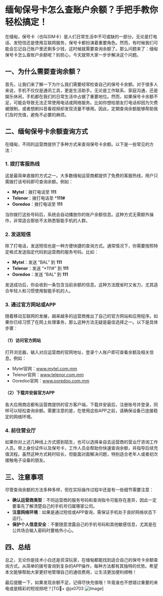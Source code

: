 # 缅甸保号卡怎么查账户余额？手把手教你轻松搞定！

在缅甸，保号卡（也叫SIM卡）是人们日常生活中不可或缺的一部分。无论是打电话、发短信还是使用互联网服务，保号卡都扮演着重要角色。然而，有时候我们可能会忘记自己账户里还剩多少钱，这时候就需要查询余额了。那么问题来了：缅甸保号卡怎么查账户余额呢？别担心，今天就带大家一步步解决这个问题。

## 一、为什么需要查询余额？

首先，让我们来了解一下为什么我们需要经常检查自己的保号卡余额。对于很多人来说，手机不仅仅是通讯工具，更是生活助手。无论是工作联系、家庭沟通，还是娱乐休闲，手机都在我们的日常生活中占据了重要地位。然而，如果保号卡余额不足，可能会导致无法正常使用电话或网络服务。比如你想给朋友打电话却因为欠费被限制，或者想刷抖音看视频却发现流量不够用。因此，定期查询余额能够帮助我们及时充值，避免不必要的麻烦。

## 二、缅甸保号卡余额查询方式

在缅甸，不同的运营商提供了多种方式来查询保号卡余额。以下是一些常见的方法：

### 1. **拨打客服热线**

这是最简单直接的方式之一。大多数缅甸运营商都提供了免费的客服热线，用户只需拨打该号码即可查询余额。例如：

- **Mytel**：拨打电话至 **111**
- **Telenor**：拨打电话至 ***111#**
- **Ooredoo**：拨打电话至 **111**

当你拨打这些号码后，系统会自动播放你的账户余额信息。这种方式无需额外操作，非常适合那些不太熟悉智能手机的人群。

### 2. **发送短信**

除了打电话，发送短信也是一种方便快捷的查询方式。通常情况下，你需要按照特定格式发送指定代码到运营商的服务号码。比如：

- **Mytel**：发送 “BAL” 到 **111**
- **Telenor**：发送 “*111#” 到 **111**
- **Ooredoo**：发送 “BAL” 到 **111**

发送成功后，你会收到一条包含当前余额的信息。这种方法既省时又省力，尤其适合年轻人和习惯使用智能手机的人。

### 3. **通过官方网站或APP**

随着移动互联网的发展，越来越多的运营商推出了自己的官方网站和应用程序。如果你已经习惯了在网上处理事务，那么这种方法无疑是最佳选择之一。以下是具体步骤：

#### （1）访问官方网站

打开浏览器，输入对应运营商的官网地址，登录个人账户即可查看余额及相关信息。例如：
- Mytel官网：www.mytel.com.mm
- Telenor官网：www.telenor.com.mm
- Ooredoo官网：www.ooredoo.com.mm

#### （2）下载并安装官方APP

各大应用商店都有运营商提供的官方客户端，下载并安装后，注册账号并登录，同样可以轻松查询余额。需要注意的是，在使用这些APP之前，请确保设备已连接稳定的网络环境。

### 4. **前往营业厅**

如果你对上述几种线上方式感到陌生，也可以选择亲自去运营商的营业厅咨询工作人员。带上身份证件以及保号卡，工作人员会帮助你快速查询余额，并指导后续充值流程。虽然这种方式耗时较长，但能面对面解决问题，特别适合老年人或者初次接触电子设备的朋友。

## 三、注意事项

尽管查询余额的方法多种多样，但在实际操作过程中还是有一些细节需要注意：

- **确认运营商类型**：不同运营商的服务号码和查询指令可能存在差异，因此一定要事先了解清楚自己的手机号归属哪家公司。
- **注意网络环境**：如果是通过短信或APP查询，需保证手机处于良好网络状态下运行。
- **保护个人信息安全**：不要随意泄露自己的手机号码和其他敏感信息，尤其是在公共场合输入密码时要格外小心。

## 四、总结

总之，无论你是技术小白还是资深玩家，在缅甸都能找到适合自己的保号卡余额查询方式。从简单的拨号查询到复杂的APP操作，每种方法都有其独特的优势。希望本文能够帮助大家更好地管理自己的通信费用，让生活更加便利顺畅！

最后提醒一下，如果发现余额不足，记得尽快充值哦！毕竟谁也不想错过重要的来电或是精彩的短视频吧？[TG💪+ @jx0703 ![Image](https://github.com/user-attachments/assets/dbca1d08-cadb-493c-b0ec-ad6f7a83f270)]